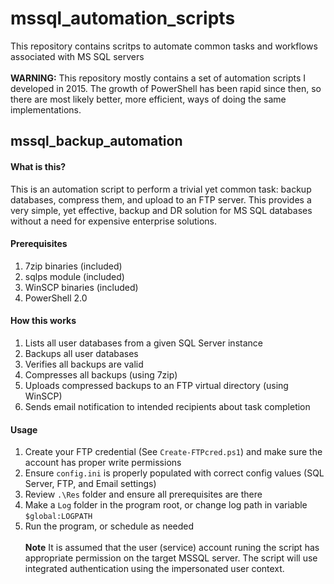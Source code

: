 # mssql_automation_scripts
This repository contains scritps to automate common tasks and workflows associated with MS SQL servers<br><br>
<b>WARNING:</b> This repository mostly contains a set of automation scripts I developed in 2015. The growth of PowerShell has been rapid since then, so there are most likely better, more efficient, ways of doing the same implementations.
## mssql_backup_automation
#### What is this?
This is an automation script to perform a trivial yet common task: backup databases, compress them, and upload to an FTP server. This provides a very simple, yet effective, backup and DR solution for MS SQL databases without a need for expensive enterprise solutions.
#### Prerequisites
1. 7zip binaries (included)
2. sqlps module (included)
3. WinSCP binaries (included)
4. PowerShell 2.0
#### How this works
1. Lists all user databases from a given SQL Server instance
2. Backups all user databases
3. Verifies all backups are valid
4. Compresses all backups (using 7zip)
5. Uploads compressed backups to an FTP virtual directory (using WinSCP)
6. Sends email notification to intended recipients about task completion
#### Usage
1. Create your FTP credential (See `Create-FTPcred.ps1`) and make sure the account has proper write permissions
2. Ensure `config.ini` is properly populated with correct config values (SQL Server, FTP, and Email settings)
3. Review `.\Res` folder and ensure all prerequisites are there
4. Make a `Log` folder in the program root, or change log path in variable `$global:LOGPATH`
5. Run the program, or schedule as needed<br><br>
<b>Note</b> It is assumed that the user (service) account runing the script has appropriate permission on the target MSSQL server. The script will use integrated authentication using the impersonated user context.
